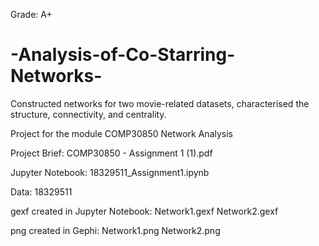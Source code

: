 Grade: A+

# -Analysis-of-Co-Starring-Networks-
Constructed networks for two movie-related datasets, characterised the structure, connectivity, and centrality.

Project for the module COMP30850 Network Analysis

Project Brief: COMP30850 - Assignment 1 (1).pdf

Jupyter Notebook: 18329511_Assignment1.ipynb

Data: 18329511

gexf created in Jupyter Notebook:
Network1.gexf
Network2.gexf

png created in Gephi:
Network1.png
Network2.png

